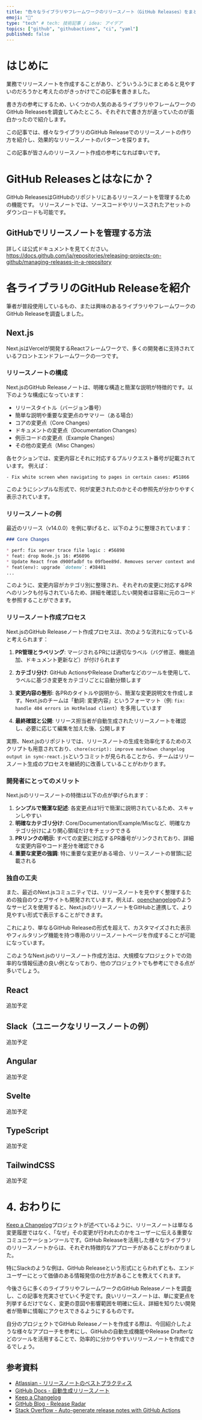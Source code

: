 ```yaml
---
title: "色々なライブラリやフレームワークのリリースノート（GitHub Releases）をまとめてみた"
emoji: "🔖"
type: "tech" # tech: 技術記事 / idea: アイデア
topics: ["github", "githubactions", "ci", "yaml"]
published: false
---
```


# はじめに

業務でリリースノートを作成することがあり、どういうふうにまとめると見やすいのだろうかと考えたのがきっかけでこの記事を書きました。  

書き方の参考にするため、いくつかの人気のあるライブラリやフレームワークのGitHub Releasesを調査してみたところ、それぞれで書き方が違っていたのが面白かったので紹介します。

この記事では、様々なライブラリのGitHub Releaseでのリリースノートの作り方を紹介し、効果的なリリースノートのパターンを探ります。

この記事が皆さんのリリースノート作成の参考になれば幸いです。

# GitHub Releasesとはなにか？

GitHub ReleasesはGitHubのリポジトリにあるリリースノートを管理するための機能です。
リリースノートでは、ソースコードやリリースされたアセットのダウンロードも可能です。

## GitHubでリリースノートを管理する方法

詳しくは公式ドキュメントを見てください。
https://docs.github.com/ja/repositories/releasing-projects-on-github/managing-releases-in-a-repository

# 各ライブラリのGitHub Releaseを紹介

筆者が普段使用しているもの、または興味のあるライブラリやフレームワークのGitHub Releaseを調査しました。

## Next.js

Next.jsはVercelが開発するReactフレームワークで、多くの開発者に支持されているフロントエンドフレームワークの一つです。

### リリースノートの構成

Next.jsのGitHub Releaseノートは、明確な構造と簡潔な説明が特徴的です。以下のような構成になっています：

- リリースタイトル（バージョン番号）
- 簡単な説明や重要な変更点のサマリー（ある場合）
- コアの変更点（Core Changes）
- ドキュメントの変更点（Documentation Changes）
- 例示コードの変更点（Example Changes）
- その他の変更点（Misc Changes）

各セクションでは、変更内容とそれに対応するプルリクエスト番号が記載されています。
例えば：

```
- Fix white screen when navigating to pages in certain cases: #51866
```

このようにシンプルな形式で、何が変更されたのかとその参照先が分かりやすく表示されています。

### リリースノートの例

最近のリリース（v14.0.0）を例に挙げると、以下のように整理されています：

```md
### Core Changes

* perf: fix server trace file logic : #56898
* feat: drop Node.js 16: #56896
* Update React from d900fadbf to 09fbee89d. Removes server context and experimental prefix for server action APIs: #56809
* feat(env): upgrade `dotenv`: #38481
...
```

このように、変更内容がカテゴリ別に整理され、それぞれの変更に対応するPRへのリンクも付与されているため、詳細を確認したい開発者は容易に元のコードを参照することができます。

### リリースノート作成プロセス

Next.jsのGitHub Releaseノート作成プロセスは、次のような流れになっていると考えられます：

1. **PR管理とラベリング**: マージされるPRには適切なラベル（バグ修正、機能追加、ドキュメント更新など）が付けられます

2. **カテゴリ分け**: GitHub ActionsやRelease Drafterなどのツールを使用して、ラベルに基づき変更をカテゴリごとに自動分類します

3. **変更内容の整形**: 各PRのタイトルや説明から、簡潔な変更説明文を作成します。Next.jsのチームは「動詞: 変更内容」というフォーマット（例: `fix: handle 404 errors in HotReload client`）を多用しています

4. **最終確認と公開**: リリース担当者が自動生成されたリリースノートを確認し、必要に応じて編集を加えた後、公開します

実際、Next.jsのリポジトリでは、リリースノートの生成を効率化するためのスクリプトも用意されており、`chore(script): improve markdown changelog output in sync-react.js`というコミットが見られることから、チームはリリースノート生成のプロセスを継続的に改善していることがわかります。

### 開発者にとってのメリット

Next.jsのリリースノートの特徴は以下の点が挙げられます：

1. **シンプルで簡潔な記述**: 各変更点は1行で簡潔に説明されているため、スキャンしやすい
2. **明確なカテゴリ分け**: Core/Documentation/Example/Miscなど、明確なカテゴリ分けにより関心領域だけをチェックできる
3. **PRリンクの明示**: すべての変更に対応するPR番号がリンクされており、詳細な変更内容やコード差分を確認できる
4. **重要な変更の強調**: 特に重要な変更がある場合、リリースノートの冒頭に記載される

### 独自の工夫

また、最近のNext.jsコミュニティでは、リリースノートを見やすく整理するための独自のウェブサイトも開発されています。例えば、[openchangelog](https://openchangelog.com/blog/nextjs-changelog)のようなサービスを使用すると、Next.jsのリリースノートをGitHubと連携して、より見やすい形式で表示することができます。

これにより、単なるGitHub Releaseの形式を超えて、カスタマイズされた表示やフィルタリング機能を持つ専用のリリースノートページを作成することが可能になっています。

このようなNext.jsのリリースノート作成方法は、大規模なプロジェクトでの効率的な情報伝達の良い例となっており、他のプロジェクトでも参考にできる点が多いでしょう。

## React

追加予定

## Slack（ユニークなリリースノートの例）

追加予定

## Angular

追加予定

## Svelte

追加予定

## TypeScript

追加予定

## TailwindCSS

追加予定

# 4. おわりに

[Keep a Changelog](https://keepachangelog.com/ja/1.0.0/)プロジェクトが述べているように、リリースノートは単なる変更履歴ではなく、「なぜ」その変更が行われたのかをユーザーに伝える重要なコミュニケーションツールです。GitHub Releaseを活用した様々なライブラリのリリースノートからは、それぞれ特徴的なアプローチがあることがわかりました。

特にSlackのような例は、GitHub Releaseという形式にとらわれずとも、エンドユーザーにとって価値のある情報発信の仕方があることを教えてくれます。

今後さらに多くのライブラリやフレームワークのGitHub Releaseノートを調査し、この記事を充実させていく予定です。良いリリースノートは、単に変更点を列挙するだけでなく、変更の意図や影響範囲を明確に伝え、詳細を知りたい開発者が簡単に情報にアクセスできるようにするものです。

自分のプロジェクトでGitHub Releaseノートを作成する際は、今回紹介したような様々なアプローチを参考にし、GitHubの自動生成機能やRelease Drafterなどのツールを活用することで、効率的に分かりやすいリリースノートを作成できるでしょう。

## 参考資料

- [Atlassian - リリースノートのベストプラクティス](https://www.atlassian.com/ja/software/jira/guides/releases/best-practices)
- [GitHub Docs - 自動生成リリースノート](https://docs.github.com/ja/repositories/releasing-projects-on-github/automatically-generated-release-notes)
- [Keep a Changelog](https://keepachangelog.com/ja/1.0.0/)
- [GitHub Blog - Release Radar](https://github.blog/2021-10-04-release-radar-sep-2021/)
- [Stack Overflow - Auto-generate release notes with GitHub Actions](https://stackoverflow.com/questions/75679683/how-can-i-auto-generate-a-release-note-and-create-a-release-using-github-actions)
